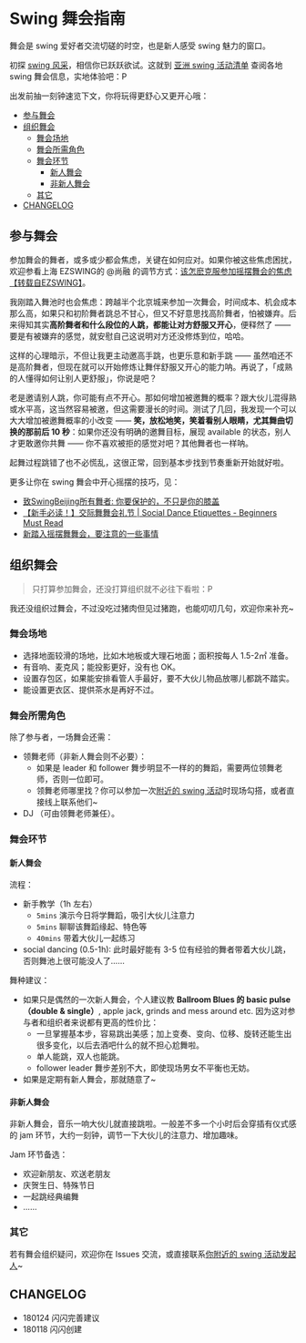 

# Swing 舞会指南

舞会是 swing 爱好者交流切磋的时空，也是新人感受 swing 魅力的窗口。

初探 [swing 风采](https://github.com/ishanshan/EnjoySwingDancing/blob/master/IdxHighLightResources.md#swing-dancing-%E6%98%9F%E6%A0%87%E8%B5%84%E6%BA%90)，相信你已跃跃欲试。这就到 [亚洲 swing 活动清单](https://github.com/ishanshan/EnjoySwingDancing/blob/master/IdxHighLightResources.md#swing-%E5%91%A8%E8%BE%B9) 查阅各地 swing 舞会信息，实地体验吧：P

出发前抽一刻钟速览下文，你将玩得更舒心又更开心哦：

<!-- START doctoc generated TOC please keep comment here to allow auto update -->
<!-- DON'T EDIT THIS SECTION, INSTEAD RE-RUN doctoc TO UPDATE -->

  - [参与舞会](#%E5%8F%82%E4%B8%8E%E8%88%9E%E4%BC%9A)
  - [组织舞会](#%E7%BB%84%E7%BB%87%E8%88%9E%E4%BC%9A)
    - [舞会场地](#%E8%88%9E%E4%BC%9A%E5%9C%BA%E5%9C%B0)
    - [舞会所需角色](#%E8%88%9E%E4%BC%9A%E6%89%80%E9%9C%80%E8%A7%92%E8%89%B2)
    - [舞会环节](#%E8%88%9E%E4%BC%9A%E7%8E%AF%E8%8A%82)
      - [新人舞会](#%E6%96%B0%E4%BA%BA%E8%88%9E%E4%BC%9A)
      - [非新人舞会](#%E9%9D%9E%E6%96%B0%E4%BA%BA%E8%88%9E%E4%BC%9A)
    - [其它](#%E5%85%B6%E5%AE%83)
  - [CHANGELOG](#changelog)

<!-- END doctoc generated TOC please keep comment here to allow auto update -->

## 参与舞会

参加舞会的舞者，或多或少都会焦虑，关键在如何应对。如果你被这些焦虑困扰，欢迎参看上海 EZSWING的 @尚融 的调节方式：[该怎麽克服参加摇摆舞会的焦虑【转载自EZSWING】](http://mp.weixin.qq.com/s?__biz=MjM5NTc0MzQ2Mw==&mid=403852220&idx=1&sn=f2330819c8a46018aaf82964dc3ff5f9&mpshare=1&scene=1&srcid=0113Dh4bxCffO8sqdyXb4WxV#rd)。

我刚踏入舞池时也会焦虑：跨越半个北京城来参加一次舞会，时间成本、机会成本那么高，如果只和初阶舞者跳总不甘心，但又不好意思找高阶舞者，怕被嫌弃。后来得知其实**高阶舞者和什么段位的人跳，都能让对方舒服又开心**，便释然了 —— 要是有被嫌弃的感觉，就安慰自己这说明对方还没修炼到位，哈哈。

这样的心理暗示，不但让我更主动邀高手跳，也更乐意和新手跳 —— 虽然咱还不是高阶舞者，但现在就可以开始修炼让舞伴舒服又开心的能力呐。再说了，「成熟的人懂得如何让别人更舒服」，你说是吧？

老是邀请别人跳，你可能有点不开心。那如何增加被邀舞的概率？跟大伙儿混得熟或水平高，这当然容易被邀，但这需要漫长的时间。测试了几回，我发现一个可以大大增加被邀舞概率的小改变 —— **笑，放松地笑，笑着看别人眼睛，尤其舞曲切换的那前后 10 秒**：如果你还没有明确的邀舞目标，展现 available 的状态，别人才更敢邀你共舞 —— 你不喜欢被拒的感觉对吧？其他舞者也一样呐。

起舞过程跳错了也不必慌乱，这很正常，回到基本步找到节奏重新开始就好啦。

更多让你在 swing 舞会中开心摇摆的技巧，见：


- [致SwingBeijing所有舞者: 你要保护的，不只是你的膝盖](https://mp.weixin.qq.com/s?__biz=MjM5NTc0MzQ2Mw==&mid=209565194&idx=1&sn=66860af638bc68f999fea0169fcb882a&mpshare=1&scene=1&srcid=0113EP85kF59jOFi6NVpdrae#rd)
- [【新手必读！】交际舞舞会礼节 | Social Dance Etiquettes - Beginners Must Read](https://mp.weixin.qq.com/s?__biz=MjM5NTc0MzQ2Mw==&mid=200271985&idx=1&sn=50e302d5738f9d30b2152b5029b9befc&mpshare=1&scene=1&srcid=01134ZhmFxGGemVWILsqrQ8K#rd)
- [新踏入摇摆舞舞会，要注意的一些事情](https://mp.weixin.qq.com/s?__biz=MzUxNjA0MDkwMA==&mid=2247483747&idx=1&sn=f9039d18000fa3b577804e0035670590&chksm=f9ac30c8cedbb9de139811eab545221a2e24d82483ddd843d2f4484114bf8ec779bd9da21806&mpshare=1&scene=1&srcid=11018RfPIWXJgPGkQg90DQDA#rd)




## 组织舞会

> 只打算参加舞会，还没打算组织就不必往下看啦：P

我还没组织过舞会，不过没吃过猪肉但见过猪跑，也能叨叨几句，欢迎你来补充~



### 舞会场地

- 选择地面较滑的场地，比如木地板或大理石地面；面积按每人 1.5-2㎡ 准备。
- 有音响、麦克风；能投影更好，没有也 OK。
- 设置存包区，如果能安排看管人手最好，要不大伙儿物品放哪儿都跳不踏实。
- 能设置更衣区、提供茶水是再好不过。


### 舞会所需角色

除了参与者，一场舞会还需：

- 领舞老师（非新人舞会则不必要）：
	- 如果是 leader 和 follower 舞步明显不一样的的舞蹈，需要两位领舞老师，否则一位即可。
	- 领舞老师哪里找？你可以参加一次[附近的 swing 活动](https://github.com/ishanshan/EnjoySwingDancing/blob/master/IdxHighLightResources.md#swing-%E5%91%A8%E8%BE%B9)时现场勾搭，或者直接线上联系他们~
- DJ （可由领舞老师兼任）。

### 舞会环节

#### 新人舞会

流程：

- 新手教学（1h 左右）
	- `5mins` 演示今日将学舞蹈，吸引大伙儿注意力
	- `5mins` 聊聊该舞蹈缘起、特色等
	- `40mins` 带着大伙儿一起练习
- social dancing (0.5-1h): 此时最好能有 3-5 位有经验的舞者带着大伙儿跳，否则舞池上很可能没人了……

舞种建议：

- 如果只是偶然的一次新人舞会，个人建议教 **Ballroom Blues 的 basic pulse（double & single）**, apple jack, grinds and mess around etc. 因为这对参与者和组织者来说都有更高的性价比：
	- 一旦掌握基本步，容易跳出美感；加上变奏、变向、位移、旋转还能生出很多变化，以后去酒吧什么的就不担心尬舞啦。
	- 单人能跳，双人也能跳。
	- follower leader 舞步差别不大，即使现场男女不平衡也无妨。
- 如果是定期有新人舞会，那就随意了~

#### 非新人舞会

非新人舞会，音乐一响大伙儿就直接跳啦。一般差不多一个小时后会穿插有仪式感的 jam 环节，大约一刻钟，调节一下大伙儿的注意力、增加趣味。

Jam 环节备选：

- 欢迎新朋友、欢送老朋友
- 庆贺生日、特殊节日
- 一起跳经典编舞
- ……

### 其它

若有舞会组织疑问，欢迎你在 Issues 交流，或直接联系[你附近的 swing 活动发起人](https://github.com/ishanshan/EnjoySwingDancing/blob/master/IdxHighLightResources.md#swing-%E5%91%A8%E8%BE%B9)~



## CHANGELOG 

- 180124 闪闪完善建议
- 180118 闪闪创建

